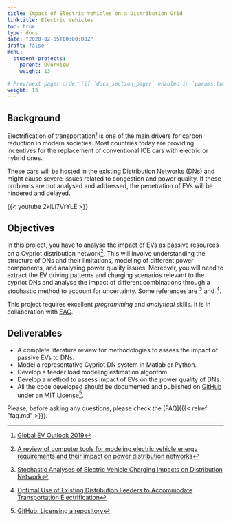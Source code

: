 ```yaml
---
title: Impact of Electric Vehicles on a Distribution Grid
linktitle: Electric Vehicles
toc: true
type: docs
date: "2020-02-05T00:00:00Z"
draft: false
menu:
  student-projects:
    parent: Overview
    weight: 13

# Prev/next pager order (if `docs_section_pager` enabled in `params.toml`)
weight: 13
---
```


## Background

Electrification of transportation[^EV] is one of the main drivers for carbon reduction in modern societies. Most countries today are providing incentives for the replacement of conventional ICE cars with electric or hybrid ones.

These cars will be hosted in the existing Distribution Networks (DNs) and might cause severe issues related to congestion and power quality. If these problems are not analysed and addressed, the penetration of EVs will be hindered and delayed.

{{< youtube 2kILi7VrYLE >}}

## Objectives

In this project, you have to analyse the impact of EVs as passive resources on a Cypriot distribution network[^R1]. This will involve understanding the structure of DNs and their limitations, modeling of different power components, and analysing power quality issues. Moreover, you will need to extract the EV driving patterns and charging scenarios relevant to the cypriot DNs and analyse the impact of different combinations through a stochastic method to account for uncertainty. Some references are [^P1] and [^P2].

This project requires excellent *programming* and *analytical* skills. It is in collaboration with [EAC](http:/www.eac.com.cy).

## Deliverables

- A complete literature review for methodologies to assess the impact of passive EVs to DNs.
- Model a representative Cypriot DN system in Matlab or Python.
- Develop a feeder load modeling estimation algorithm.
- Develop a method to assess impact of EVs on the power quality of DNs.
- All the code developed should be documented and published on [GitHub](https://github.com/) under an MIT License[^GitHubLIC].

[^EV]: [Global EV Outlook 2019](https://www.iea.org/reports/global-ev-outlook-2019)
[^R1]: [A review of computer tools for modeling electric vehicle energy requirements and their impact on power distribution networks](https://www.sciencedirect.com/science/article/pii/S0306261916304275)
[^P1]: [Stochastic Analyses of Electric Vehicle Charging Impacts on Distribution Network](https://ieeexplore.ieee.org/document/6678651)
[^P2]: [Optimal Use of Existing Distribution Feeders to Accommodate Transportation Electrification](https://ieeexplore.ieee.org/document/7047852)
[^GitHubLIC]: [GitHub: Licensing a repository](https://help.github.com/articles/licensing-a-repository/)

Please, before asking any questions, please check the [FAQ]({{< relref "faq.md" >}}).
